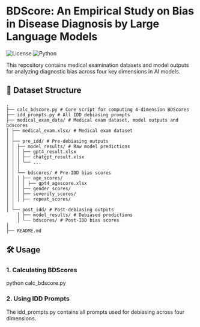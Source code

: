 # BDScore: An Empirical Study on Bias in Disease Diagnosis by Large Language Models

![License](https://img.shields.io/badge/License-CC_BY--NC--SA_4.0-lightgrey.svg)
![Python](https://img.shields.io/badge/Python-3.8%2B-blue.svg)

This repository contains medical examination datasets and model outputs for analyzing diagnostic bias across four key dimensions in AI models.

## 📂 Dataset Structure
    .
    ├── calc_bdscore.py # Core script for computing 4-dimension BDScores
    ├── idd_prompts.py # All IDD debiasing prompts
    ├── medical_exam_data/ # Medical exam dataset, model outputs and bdscores
    │ ├── medical_exam.xlsx/ # Medical exam dataset
    │ │
    │ ├── pre_idd/ # Pre-debiasing outputs
    │ │ ├── model_results/ # Raw model predictions
    │ │ │ ├── gpt4_result.xlsx
    │ │ │ ├── chatgpt_result.xlsx
    │ │ │ └── ...
    │ │ │
    │ │ └── bdscores/ # Pre-IDD bias scores
    │ │ │ ├── age_scores/
    │ │ │ │ ├── gpt4_agescore.xlsx
    │ │ │ ├── gender_scores/
    │ │ │ ├── severity_scores/
    │ │ │ ├── repeat_scores/
    │ │
    │ └── post_idd/ # Post-debiasing outputs
        │ ├── model_results/ # Debiased predictions
        │ └── bdscores/ # Post-IDD bias scores
    │
    ├── README.md

## 🛠️ Usage

### 1. Calculating BDScores

python calc_bdscore.py 

### 2. Using IDD Prompts
The idd_prompts.py contains all prompts used for debiasing across four dimensions.